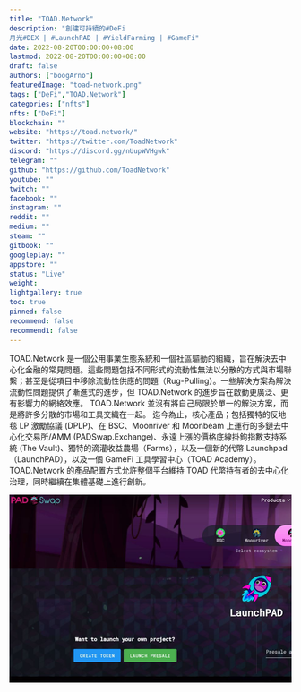 ```yaml
---
title: "TOAD.Network"
description: "創建可持續的#DeFi
月光#DEX | #LaunchPAD | #YieldFarming | #GameFi"
date: 2022-08-20T00:00:00+08:00
lastmod: 2022-08-20T00:00:00+08:00
draft: false
authors: ["boogArno"]
featuredImage: "toad-network.png"
tags: ["DeFi","TOAD.Network"]
categories: ["nfts"]
nfts: ["DeFi"]
blockchain: ""
website: "https://toad.network/"
twitter: "https://twitter.com/ToadNetwork"
discord: "https://discord.gg/nUupWVHgwk"
telegram: ""
github: "https://github.com/ToadNetwork"
youtube: ""
twitch: ""
facebook: ""
instagram: ""
reddit: ""
medium: ""
steam: ""
gitbook: ""
googleplay: ""
appstore: ""
status: "Live"
weight: 
lightgallery: true
toc: true
pinned: false
recommend: false
recommend1: false
---
```

TOAD.Network 是一個公用事業生態系統和一個社區驅動的組織，旨在解決去中心化金融的常見問題。這些問題包括不同形式的流動性無法以分散的方式與市場聯繫；甚至是從項目中移除流動性供應的問題（Rug-Pulling）。一些解決方案為解決流動性問題提供了漸進式的進步，但 TOAD.Network 的進步旨在啟動更廣泛、更有影響力的網絡效應。 TOAD.Network 並沒有將自己局限於單一的解決方案，而是將許多分散的市場和工具交織在一起。
迄今為止，核心產品；包括獨特的反地毯 LP 激勵協議 (DPLP)、在 BSC、Moonriver 和 Moonbeam 上運行的多鏈去中心化交易所/AMM (PADSwap.Exchange)、永遠上漲的價格底線掛鉤指數支持系統 (The Vault)、獨特的滴灌收益農場（Farms），以及一個新的代幣 Launchpad（LaunchPAD），以及一個 GameFi 工具學習中心（TOAD Academy）。 TOAD.Network 的產品配置方式允許整個平台維持 TOAD 代幣持有者的去中心化治理，同時繼續在集體基礎上進行創新。

![toadnetwork-dapp-defi-bsc-image1_7fa1096285e5a50d134bc440e3d7f953](toadnetwork-dapp-defi-bsc-image1_7fa1096285e5a50d134bc440e3d7f953.png)
